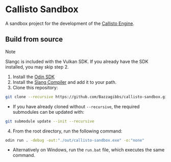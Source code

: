 # Callisto Sandbox

A sandbox project for the development of the [Callisto Engine](https://github.com/bazzagibbs/callisto).

## Build from source

> [!Note]
> Slangc is included with the Vulkan SDK. If you already have the SDK installed, you may skip step 2.

1. Install the [Odin SDK](https://odin-lang.org/docs/install/)
2. Install the [Slang Compiler](https://github.com/shader-slang/slang/releases) and add it to your path.
3. Clone this repository:
```sh
git clone --recursive https://github.com/Bazzagibbs/callisto-sandbox.git
```
- If you have already cloned without `--recursive`, the required submodules can be updated with: 
```sh
git submodule update --init --recursive
```
4. From the root directory, run the following command:
```sh
odin run . -debug -out:"./out/callisto-sandbox.exe" -o:"none"
```
- Alternatively on Windows, run the `run.bat` file, which executes the same command.
